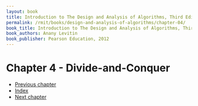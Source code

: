 ```yaml
---
layout: book
title: Introduction to The Design and Analysis of Algorithms, Third Edition
permalink: /rmit/books/design-and-analysis-of-algorithms/chapter-04/
book_title: Introduction to The Design and Analysis of Algorithms, Third Edition
book_authors: Anany Levitin
book_publisher: Pearson Education, 2012
---
```


# Chapter 4 - Divide-and-Conquer



<nav class="nav-chapters">
    <ul>
        <li class="prev-chapter"><a href="../chapter-03/">Previous chapter</a></li>
        <li class="index"><a href="../index.html">Index</a></li>
        <li class="next-chapter"><a href="../chapter-05/">Next chapter</a></li>
    </ul>
</nav>
